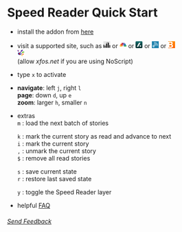 Speed Reader Quick Start
========================

- install the addon from [here](https://addons.mozilla.org/en-US/firefox/addon/GetSpeedReader/)

- visit a supported site, such as
[![gothamist](sites/gothamist.png)](http://gothamist.com/) or
[![cnbc](sites/cnbc.png)](http://www.cnbc.com/) or
[![slashdot](sites/slashdot.png)](http://slashdot.org/) or
[![engadget](sites/engadget.png)](http://www.engadget.com/) or
[![bloomberg](sites/bloomberg.png)](http://www.bloomberg.com/news/economy/)      
[![thestarmy](sites/thestarmy.png)](http://thestar.com.my/news/nation/)    
(allow _xfos.net_ if you are using NoScript)

- type `x` to activate

- __navigate__:     left `j`, right `l`  
  __page__:         down `d`, up `e`  
  __zoom__:         larger `h`, smaller `n`

- extras  
  `m` : load the next batch of stories  

  `k` : mark the current story as read and advance to next  
  `i` : mark the current story   
  `,` : unmark the current story   
  `$` : remove all read stories    

  `s` : save current state  
  `r` : restore last saved state   

  `y` : toggle the Speed Reader layer  
    

- helpful [FAQ](https://github.com/xfosdev/SpeedReader/blob/master/FAQ.md)
  
###### *[Send Feedback](https://github.com/xfosdev/SpeedReader/issues)*
